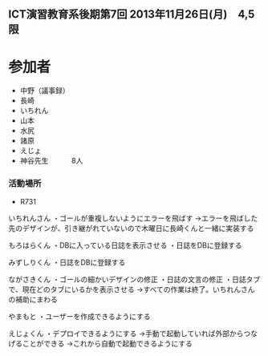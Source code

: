 ## ICT演習教育系後期第7回 2013年11月26日(月)　4,5限

# 参加者 #

- 中野（議事録）
- 長崎
- いちれん
- 山本
- 水尻
- 諸原
- えじょ
- 神谷先生
　　　8人

### 活動場所
- R731

いちれんさん
・ゴールが重複しないようにエラーを飛ばす
→エラーを飛ばした先のデザインが、引き継がれていないので木曜日に長崎くんと一緒に実装する

もろはらくん
・DBに入っている日誌を表示させる
・日誌をDBに登録する

みずしりくん
・日誌をDBに登録する

ながさきくん
・ゴールの細かいデザインの修正
・日誌の文言の修正
・日誌タブで、現在どのタブにいるかを表示させる
→すべての作業は終了。いちれんさんの補助にまわる

やまもと
・ユーザーを作成できるようにする

えじょくん
・デプロイできるようにする
→手動で起動していれば外部からつなげることができる
→これから自動で起動できるようにする
